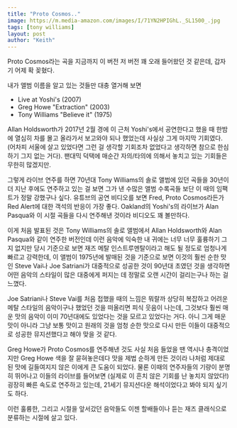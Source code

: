 ```yaml
---
title: "Proto Cosmos.."
image: https://m.media-amazon.com/images/I/71YN2HPIGhL._SL1500_.jpg
tags: [tony williams]
layout: post
author: "Keith"
---
```


Proto Cosmos라는 곡을 지금까지 이 버전 저 버전 꽤 오래 들어왔던 것 같은데, 갑자기 어제 확 꽂혔다.

내가 앨범 이름을 알고 있는 것들만 대충 열거해 보면 

- Live at Yoshi's (2007)
- Greg Howe "Extraction" (2003)
- Tony Williams "Believe it" (1975)

Allan Holdsworth가 2017년 2월 경에 이 근처 Yoshi's에서 공연한다고 했을 때 한밤에 열심히 차를 몰고 올라가서 보고와야 되나 했었는데 사실상 그게 마지막 기회였다. (어차피 서울에 살고 있었다면 그런 걸 생각할 기회조차 없었다고 생각하면 참으로 한심하기 그지 없는 거다). 팬대믹 덕택에 매순간 자의/타의에 의해서 놓치고 있는 기회들은 무한히 많겠지만.

그렇게 라이브 연주를 하면 70년대 Tony Williams의 솔로 앨범에 있던 곡들을 30년이 더 지난 후에도 연주하고 있는 걸 보면 그가 낸 수많은 앨범 수록곡들 보단 이 때의 임팩트가 정말 강했구나 싶다. 유튜브의 공연 비디오를 보면 Fred, Proto Cosmos라든가 Red Alert에 대한 객석의 반응이 가장 좋다. Oakland의 Yoshi's의 라이브가 Alan Pasqua와 이 시절 곡들을 다시 연주해낸 것이라 비디오도 꽤 볼만하다. 

이게 처음 발표된 것은 Tony Williams의 솔로 앨범에서 Allan Holdsworth와 Alan Pasqua와 같이 연주한 버전인데 이런 음악에 익숙한 내 귀에는 너무 너무 훌륭하기 그지 없지만 당시 기준으로 보면 재즈 메탈 인스트루멘탈이라고 해도 될 정도로 엄청나게 빠르고 강력한데, 이 앨범이 1975년에 발매된 것을 기준으로 보면 이것의 훨씬 순한 맛인 Steve Vai나 Joe Satriani가 대중적으로 성공한 것이 90년대 초였던 것을 생각하면 어떤 음악의 스타일이 많은 대중에게 퍼지는 데 정말로 오랜 시간이 걸리는구나 하는 걸 느꼈다. 

Joe Satriani나 Steve Vai를 처음 접했을 때의 느낌은 뭐랄까 상당히 복잡하고 어려운 메탈 스타일의 음악이구나 했었던 것을 떠올리면 피식 웃음이 나는데, 그것보다 훨씬 매운 맛의 음악이 이미 70년대에도 있었다는 것을 모르고 있었다는 거다. 아니 그게 매운 맛이 아니라 그냥 보통 맛이고 원래의 것을 엄청 순한 맛으로 다시 만든 이들이 대중적으로 성공한 뮤지션했다고 해야 맞을 것 같다. 

Greg Howe가 Proto Cosmos를 연주해낸 것도 사실 처음 들었을 땐 역시나 충격이었지만 Greg Howe 색을 잘 묻혀놓은데다 맛을 제법 순하게 만든 것이라 나처럼 제대로 된 맛에 길들여지지 않은 이에게 큰 도움이 되었다. 물론 이때의 연주자들의 기량이 분명히 뛰어나고 이들의 라이브를 들어보면 (실제로 이 흔치 않은 기회를 난 놓치지 않았다!) 굉장히 빠른 속도로 연주하고 있는데, 21세기 뮤지션다운 해석이었다고 봐야 되지 싶기도 하다. 

이런 훌륭한, 그리고 시절을 앞서갔던 음악들도 이젠 할배들이나 듣는 재즈 클래식으로 분류하는 시절에 살고 있다. 